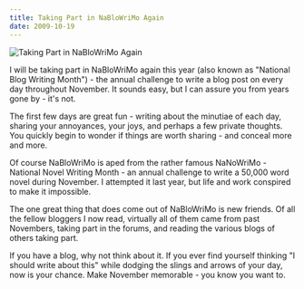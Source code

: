 ```yaml
---
title: Taking Part in NaBloWriMo Again
date: 2009-10-19
---
```


![Taking Part in NaBloWriMo Again](https://source.unsplash.com/Pll7AP6NFpY/1600x900)

I will be taking part in NaBloWriMo again this year (also known as "National Blog Writing Month") - the annual challenge to write a blog post on every day throughout November. It sounds easy, but I can assure you from years gone by - it's not.

The first few days are great fun - writing about the minutiae of each day, sharing your annoyances, your joys, and perhaps a few private thoughts. You quickly begin to wonder if things are worth sharing - and conceal more and more.

Of course NaBloWriMo is aped from the rather famous NaNoWriMo - National Novel Writing Month - an annual challenge to write a 50,000 word novel during November. I attempted it last year, but life and work conspired to make it impossible.

The one great thing that does come out of NaBloWriMo is new friends. Of all the fellow bloggers I now read, virtually all of them came from past Novembers, taking part in the forums, and reading the various blogs of others taking part.

If you have a blog, why not think about it. If you ever find yourself thinking "I should write about this" while dodging the slings and arrows of your day, now is your chance. Make November memorable - you know you want to.